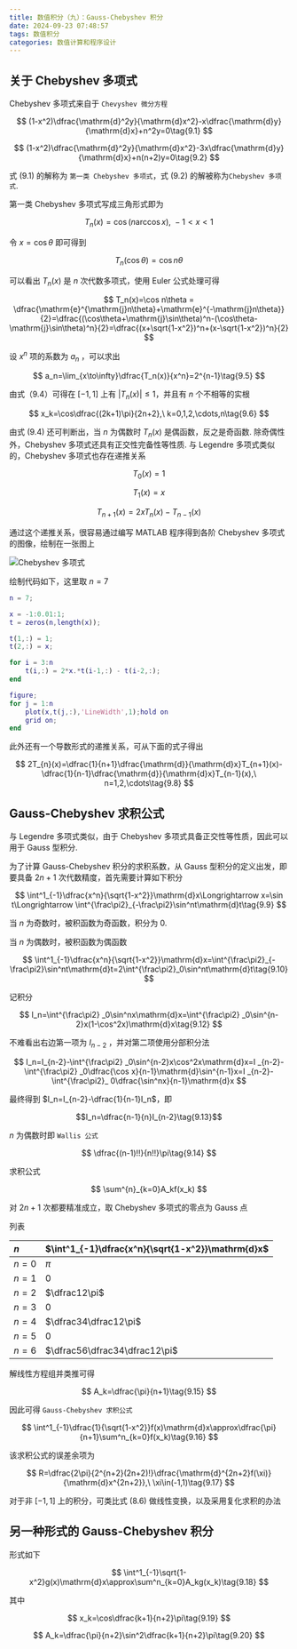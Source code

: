 ```yaml
---
title: 数值积分（九）：Gauss-Chebyshev 积分
date: 2024-09-23 07:48:57
tags: 数值积分
categories: 数值计算和程序设计
---
```

## 关于 Chebyshev 多项式

Chebyshev 多项式来自于 `Chevyshev 微分方程`

$$
(1-x^2)\dfrac{\mathrm{d}^2y}{\mathrm{d}x^2}-x\dfrac{\mathrm{d}y}{\mathrm{d}x}+n^2y=0\tag{9.1}
$$

$$
(1-x^2)\dfrac{\mathrm{d}^2y}{\mathrm{d}x^2}-3x\dfrac{\mathrm{d}y}{\mathrm{d}x}+n(n+2)y=0\tag{9.2}
$$

式 (9.1) 的解称为 `第一类 Chebyshev 多项式`，式 (9.2) 的解被称为`Chebyshev 多项式`.

第一类 Chebyshev 多项式写成三角形式即为

$$
T_n(x)=\cos(n\arccos x),\ -1<x<1\tag{9.3}
$$

令 $x=\cos\theta$ 即可得到

$$
T_n(\cos\theta)=\cos n\theta \tag{9.4}
$$

可以看出 $T_n(x)$ 是 $n$ 次代数多项式，使用 Euler 公式处理可得

$$
T_n(x)=\cos n\theta = \dfrac{\mathrm{e}^{\mathrm{j}n\theta}+\mathrm{e}^{-\mathrm{j}n\theta}}{2}=\dfrac{(\cos\theta+\mathrm{j}\sin\theta)^n-(\cos\theta-\mathrm{j}\sin\theta)^n}{2}=\dfrac{(x+\sqrt{1-x^2})^n+(x-\sqrt{1-x^2})^n}{2}
$$

设 $x^n$ 项的系数为 $a_n$ ，可以求出

$$
a_n=\lim_{x\to\infty}\dfrac{T_n(x)}{x^n}=2^{n-1}\tag{9.5}
$$

由式（9.4）可得在 $[-1,1]$ 上有 $|T_n(x)|\leqslant1$，并且有 $n$ 个不相等的实根

$$
x_k=\cos\dfrac{(2k+1)\pi}{2n+2},\ k=0,1,2,\cdots,n\tag{9.6}
$$

由式 (9.4) 还可判断出，当 $n$ 为偶数时 $T_n(x)$ 是偶函数，反之是奇函数. 除奇偶性外，Chebyshev 多项式还具有正交性完备性等性质. 与 Legendre 多项式类似的，Chebyshev 多项式也存在递推关系

$$
T_0(x)=1
$$

$$
T_1(x)=x
$$

$$
T_{n+1}(x)=2xT_n(x)-T_{n-1}(x)\tag{9.7}
$$

通过这个递推关系，很容易通过编写 MATLAB 程序得到各阶 Chebyshev 多项式的图像，绘制在一张图上

![Chebyshev 多项式](img/chebyshev.svg)

绘制代码如下，这里取 $n=7$

```matlab
n = 7;

x = -1:0.01:1;
t = zeros(n,length(x));

t(1,:) = 1;
t(2,:) = x;

for i = 3:n
    t(i,:) = 2*x.*t(i-1,:) - t(i-2,:);
end

figure;
for j = 1:n
    plot(x,t(j,:),'LineWidth',1);hold on
    grid on;
end
```

此外还有一个导数形式的递推关系，可从下面的式子得出

$$
2T_{n}(x)=\dfrac{1}{n+1}\dfrac{\mathrm{d}}{\mathrm{d}x}T_{n+1}(x)-\dfrac{1}{n-1}\dfrac{\mathrm{d}}{\mathrm{d}x}T_{n-1}(x),\ n=1,2,\cdots\tag{9.8}
$$

## Gauss-Chebyshev 求积公式

与 Legendre 多项式类似，由于 Chebyshev 多项式具备正交性等性质，因此可以用于 Gauss 型积分.

为了计算 Gauss-Chebyshev 积分的求积系数，从 Gauss 型积分的定义出发，即要具备 $2n+1$ 次代数精度，首先需要计算如下积分

$$
\int^1_{-1}\dfrac{x^n}{\sqrt{1-x^2}}\mathrm{d}x\Longrightarrow x=\sin t\Longrightarrow \int^{\frac\pi2}_{-\frac\pi2}\sin^nt\mathrm{d}t\tag{9.9}
$$

当 $n$ 为奇数时，被积函数为奇函数，积分为 0.

当 $n$ 为偶数时，被积函数为偶函数

$$
\int^1_{-1}\dfrac{x^n}{\sqrt{1-x^2}}\mathrm{d}x=\int^{\frac\pi2}_{-\frac\pi2}\sin^nt\mathrm{d}t=2\int^{\frac\pi2}_0\sin^nt\mathrm{d}t\tag{9.10}
$$

记积分

$$
I_n=\int^{\frac\pi2} _0\sin^nx\mathrm{d}x=\int^{\frac\pi2} _0\sin^{n-2}x(1-\cos^2x)\mathrm{d}x\tag{9.12}
$$

不难看出右边第一项为 $I_{n-2}$ ，并对第二项使用分部积分法

$$
I_n=I_{n-2}-\int^{\frac\pi2} _0\sin^{n-2}x\cos^2x\mathrm{d}x=I _{n-2}-\int^{\frac\pi2} _0\dfrac{\cos x}{n-1}\mathrm{d}\sin^{n-1}x=I _{n-2}-\int^{\frac\pi2}_ 0\dfrac{\sin^nx}{n-1}\mathrm{d}x
$$

最终得到 $I_n=I_{n-2}-\dfrac{1}{n-1}I_n$，即

$$I_n=\dfrac{n-1}{n}I_{n-2}\tag{9.13}$$

$n$ 为偶数时即 `Wallis 公式`

$$
\dfrac{(n-1)!!}{n!!}\pi\tag{9.14}
$$

求积公式

$$
\sum^{n}_{k=0}A_kf(x_k)
$$

对 $2n+1$ 次都要精准成立，取 Chebyshev 多项式的零点为 Gauss 点

列表

|$n$|$\int^1_{-1}\dfrac{x^n}{\sqrt{1-x^2}}\mathrm{d}x$|
|:---|:---|
|$n=0$|$\pi$|
|$n=1$|0|
|$n=2$|$\dfrac12\pi$|
|$n=3$|0|
|$n=4$|$\dfrac34\dfrac12\pi$|
|$n=5$|0|
|$n=6$|$\dfrac56\dfrac34\dfrac12\pi$|

解线性方程组并类推可得

$$
A_k=\dfrac{\pi}{n+1}\tag{9.15}
$$

因此可得 `Gauss-Chebyshev 求积公式`

$$
\int^1_{-1}\dfrac{1}{\sqrt{1-x^2}}f(x)\mathrm{d}x\approx\dfrac{\pi}{n+1}\sum^n_{k=0}f(x_k)\tag{9.16}
$$

该求积公式的误差余项为

$$
R=\dfrac{2\pi}{2^{n+2}(2n+2)!}\dfrac{\mathrm{d}^{2n+2}f(\xi)}{\mathrm{d}x^{2n+2}},\ \xi\in(-1,1)\tag{9.17}
$$

对于非 $[-1,1]$ 上的积分，可类比式 (8.6) 做线性变换，以及采用复化求积的办法

## 另一种形式的 Gauss-Chebyshev 积分

形式如下

$$
\int^1_{-1}\sqrt{1-x^2}g(x)\mathrm{d}x\approx\sum^n_{k=0}A_kg(x_k)\tag{9.18}
$$

其中

$$
x_k=\cos\dfrac{k+1}{n+2}\pi\tag{9.19}
$$

$$
A_k=\dfrac{\pi}{n+2}\sin^2\dfrac{k+1}{n+2}\pi\tag{9.20}
$$
